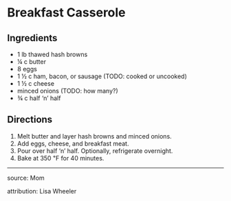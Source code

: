 # Breakfast Casserole

## Ingredients

- 1 lb thawed hash browns
- ¼ c butter
- 8 eggs
- 1 ½ c ham, bacon, or sausage (TODO: cooked or uncooked)
- 1 ½ c cheese
- minced onions (TODO: how many?)
- ¾ c half ‘n’ half

## Directions

1. Melt butter and layer hash browns and minced onions.
2. Add eggs, cheese, and breakfast meat.
3. Pour over half ‘n’ half. Optionally, refrigerate overnight.
4. Bake at 350 ℉ for 40 minutes.

---

source: Mom

attribution: Lisa Wheeler
